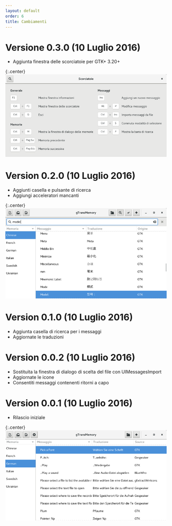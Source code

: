 ```yaml
---
layout: default
order: 6
title: Cambiamenti
---
```

# Versione 0.3.0 (10 Luglio 2016)

* Aggiunta finestra delle scorciatoie per GTK+ 3.20+

{:.center}
![Finestra scorciatoie di gTransMemory 0.3.0](/resources/gtransmemory/archive/0.3.0/italian/shortcuts.png)

# Version 0.2.0 (10 Luglio 2016)

* Aggiunti casella e pulsante di ricerca
* Aggiungi acceleratori mancanti

{:.center}
![Casella di ricerca di gTransMemory 0.2.0](/resources/gtransmemory/archive/0.2.0/italian/search.png)

# Version 0.1.0 (10 Luglio 2016)

* Aggiunta casella di ricerca per i messaggi
* Aggiornate le traduzioni

# Version 0.0.2 (10 Luglio 2016)

* Sostituita la finestra di dialogo di scelta del file con UIMessagesImport
* Aggiornate le icone
* Consentiti messaggi contenenti ritorni a capo

# Version 0.0.1 (10 Luglio 2016)

* Rilascio iniziale

{:.center}
![Main window di gTransMemory 0.0.1](/resources/gtransmemory/archive/0.0.1/italian/main.png)
